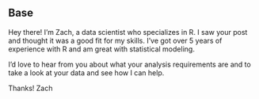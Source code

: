 ## Base
Hey there! I’m Zach, a data scientist who specializes in R. I saw your post and thought it was a good fit for my skills. I’ve got over 5 years of experience with R and am great with statistical modeling.

I’d love to hear from you about what your analysis requirements are and to take a look at your data and see how I can help.

Thanks!
Zach

